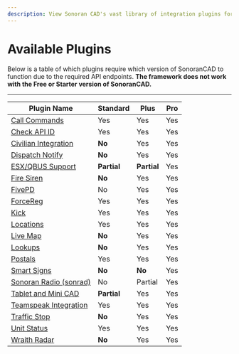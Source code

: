 ```yaml
---
description: View Sonoran CAD's vast library of integration plugins for your community!
---
```


# Available Plugins

Below is a table of which plugins require which version of SonoranCAD to function due to the required API endpoints. **The framework does not work with the Free or Starter version of SonoranCAD.**

****

| Plugin Name                                       | Standard    | Plus        | Pro |
| ------------------------------------------------- | ----------- | ----------- | --- |
| [Call Commands](call-commands.md)                 | Yes         | Yes         | Yes |
| [Check API ID](api-id-checker.md)                 | Yes         | Yes         | Yes |
| [Civilian Integration](civilian-integration.md)   | **No**      | Yes         | Yes |
| [Dispatch Notify](dispatch-notify.md)             | **No**      | Yes         | Yes |
| [ESX/QBUS Support](esx-support.md)                | **Partial** | **Partial** | Yes |
| [Fire Siren](fire-siren.md)                       | **No**      | Yes         | Yes |
| [FivePD](fivepd.md)                               | No          | Yes         | Yes |
| [ForceReg](forcereg.md)                           | Yes         | Yes         | Yes |
| [Kick](kick.md)                                   | Yes         | Yes         | Yes |
| [Locations](locations.md)                         | Yes         | Yes         | Yes |
| [Live Map](live-map.md)                           | **No**      | Yes         | Yes |
| [Lookups](lookups.md)                             | **No**      | Yes         | Yes |
| [Postals](postals.md)                             | Yes         | Yes         | Yes |
| [Smart Signs](smart-signs.md)                     | **No**      | **No**      | Yes |
| [Sonoran Radio (sonrad)](sonoran-radio-sonrad.md) | No          | Partial     | Yes |
| [Tablet and Mini CAD](tablet.md)                  | **Partial** | Yes         | Yes |
| [Teamspeak Integration](teamspeak-3.md)           | Yes         | Yes         | Yes |
| [Traffic Stop](traffic-stop.md)                   | **No**      | Yes         | Yes |
| [Unit Status](unit-status.md)                     | Yes         | Yes         | Yes |
| [Wraith Radar](wraithv2.md)                       | **No**      | Yes         | Yes |
